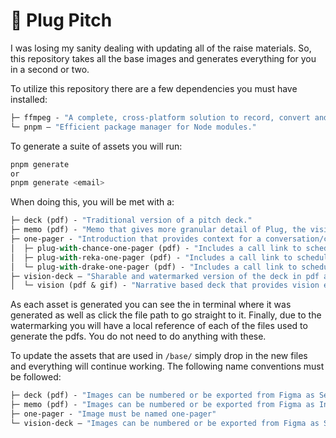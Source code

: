 # 🔌 Plug Pitch

I was losing my sanity dealing with updating all of the raise materials. So, this repository takes all the base images and generates everything for you in a second or two.

To utilize this repository there are a few dependencies you must have installed:

```ml
├─ ffmpeg - "A complete, cross-platform solution to record, convert and stream audio and video."
└─ pnpm — "Efficient package manager for Node modules."
```

To generate a suite of assets you will run:

```bash
pnpm generate
or
pnpm generate <email>
```

When doing this, you will be met with a:

```ml
├─ deck (pdf) - "Traditional version of a pitch deck."
├─ memo (pdf) - "Memo that gives more granular detail of Plug, the vision, team and market."
├─ one-pager - "Introduction that provides context for a conversation/call"
│  ├─ plug-with-chance-one-pager (pdf) - "Includes a call link to schedule with Chance."
│  ├─ plug-with-reka-one-pager (pdf) - "Includes a call link to schedule with Chance and Reka."
│  └─ plug-with-drake-one-pager (pdf) - "Includes a call link to schedule with Chance and Drake."
├─ vision-deck — "Sharable and watermarked version of the deck in pdf and gif format"
│  └─ vision (pdf & gif) - "Narrative based deck that provides vision excluding traditional pitch details."
```

As each asset is generated you can see the in terminal where it was generated as well as click the file path to go straight to it. Finally, due to the watermarking you will have a local reference of each of the files used to generate the pdfs. You do not need to do anything with these.

To update the assets that are used in `/base/` simply drop in the new files and everything will continue working. The following name conventions must be followed:

```ml
├─ deck (pdf) - "Images can be numbered or be exported from Figma as Seed - Boomer - N"
├─ memo (pdf) - "Images can be numbered or be exported from Figma as Investor Memo - N"
├─ one-pager - "Image must be named one-pager"
└─ vision-deck — "Images can be numbered or be exported from Figma as Seed - N"
```
